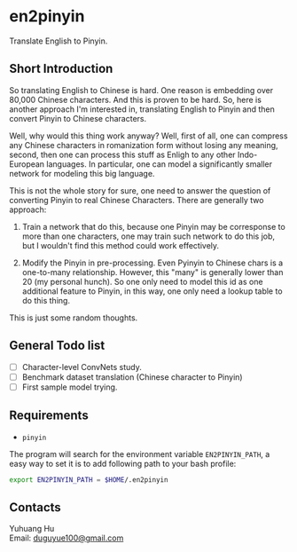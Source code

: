 # en2pinyin

Translate English to Pinyin.

## Short Introduction

So translating English to Chinese is hard. One reason is embedding over 80,000 Chinese characters. And this is proven to be hard. So, here is another approach I'm interested in, translating English to Pinyin and then convert Pinyin to Chinese characters.

Well, why would this thing work anyway? Well, first of all, one can compress any Chinese characters in romanization form without losing any meaning, second, then one can process this stuff as Enligh to any other Indo-European languages. In particular, one can model a significantly smaller network for modeling this big language.

This is not the whole story for sure, one need to answer the question of converting Pinyin to real Chinese Characters. There are generally two approach:

1. Train a network that do this, because one Pinyin may be corresponse to more than one characters, one may train such network to do this job, but I wouldn't find this method could work effectively.

2. Modify the Pinyin in pre-processing. Even Pyinyin to Chinese chars is a one-to-many relationship. However, this "many" is generally lower than 20 (my personal hunch). So one only need to model this id as one additional feature to Pinyin, in this way, one only need a lookup table to do this thing.

This is just some random thoughts.

## General Todo list

+ [ ] Character-level ConvNets study.
+ [ ] Benchmark dataset translation (Chinese character to Pinyin)
+ [ ] First sample model trying.

## Requirements

+ `pinyin`

The program will search for the environment variable `EN2PINYIN_PATH`, a easy way to set it is to add following path to your bash profile:

```bash
export EN2PINYIN_PATH = $HOME/.en2pinyin
```

## Contacts

Yuhuang Hu  
Email: duguyue100@gmail.com
